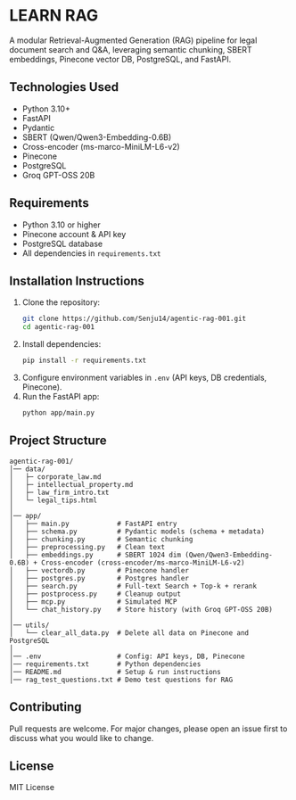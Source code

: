 # LEARN RAG

A modular Retrieval-Augmented Generation (RAG) pipeline for legal document search and Q&A, leveraging semantic chunking, SBERT embeddings, Pinecone vector DB, PostgreSQL, and FastAPI.

## Technologies Used

- Python 3.10+
- FastAPI
- Pydantic
- SBERT (Qwen/Qwen3-Embedding-0.6B)
- Cross-encoder (ms-marco-MiniLM-L6-v2)
- Pinecone
- PostgreSQL
- Groq GPT-OSS 20B

## Requirements

- Python 3.10 or higher
- Pinecone account & API key
- PostgreSQL database
- All dependencies in `requirements.txt`

## Installation Instructions

1. Clone the repository:
	```bash
	git clone https://github.com/Senju14/agentic-rag-001.git
	cd agentic-rag-001
	```
2. Install dependencies:
	```bash
	pip install -r requirements.txt
	```
3. Configure environment variables in `.env` (API keys, DB credentials, Pinecone).
4. Run the FastAPI app:
	```bash
	python app/main.py
	```

## Project Structure

```text
agentic-rag-001/
│── data/
│   ├─ corporate_law.md
│   ├─ intellectual_property.md
│   ├─ law_firm_intro.txt
│   └─ legal_tips.html
│
│── app/
│   ├── main.py            # FastAPI entry
│   ├── schema.py          # Pydantic models (schema + metadata)
│   ├── chunking.py        # Semantic chunking
│   ├── preprocessing.py   # Clean text
│   ├── embeddings.py      # SBERT 1024 dim (Qwen/Qwen3-Embedding-0.6B) + Cross-encoder (cross-encoder/ms-marco-MiniLM-L6-v2)
│   ├── vectordb.py        # Pinecone handler
│   ├── postgres.py        # Postgres handler
│   ├── search.py          # Full-text Search + Top-k + rerank
│   ├── postprocess.py     # Cleanup output
│   ├── mcp.py             # Simulated MCP
│   └── chat_history.py    # Store history (with Groq GPT-OSS 20B)
│
│── utils/
│   └── clear_all_data.py  # Delete all data on Pinecone and PostgreSQL
│
│── .env                   # Config: API keys, DB, Pinecone
│── requirements.txt       # Python dependencies
│── README.md              # Setup & run instructions
│── rag_test_questions.txt # Demo test questions for RAG
```

## Contributing

Pull requests are welcome. For major changes, please open an issue first to discuss what you would like to change.

## License

MIT License
